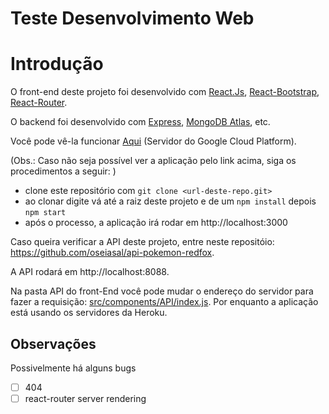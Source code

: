 Teste Desenvolvimento Web
===

# Introdução
O front-end deste projeto foi desenvolvido com [React.Js](https://pt-br.reactjs.org/), [React-Bootstrap](https://react-bootstrap.github.io/), [React-Router](https://reacttraining.com/react-router/web/guides/quick-start).

O backend foi desenvolvido com [Express](https://expressjs.com/pt-br/starter/installing.html), [MongoDB Atlas](https://www.mongodb.com/cloud/atlas), etc.

Você pode vê-la funcionar [Aqui](https://oseiasnascimento.ml/) (Servidor do Google Cloud Platform).

(Obs.: Caso não seja possível ver a aplicação pelo link acima, siga os procedimentos a seguir: )

- clone este repositório com `git clone <url-deste-repo.git>`
- ao clonar digite vá até a raiz deste projeto e de um `npm install` depois `npm start`
- após o processo, a aplicação irá rodar em http://localhost:3000


Caso queira verificar a API deste projeto, entre neste repositóio: https://github.com/oseiasal/api-pokemon-redfox. 

A API rodará em http://localhost:8088.

Na pasta API do front-End você pode mudar o endereço do servidor para fazer a requisição:
[src/components/API/index.js](src/components/API/index.js). Por enquanto a aplicação está usando os servidores da Heroku.

## Observações

Possivelmente há alguns bugs
 - [ ] 404
 - [ ] react-router server rendering
